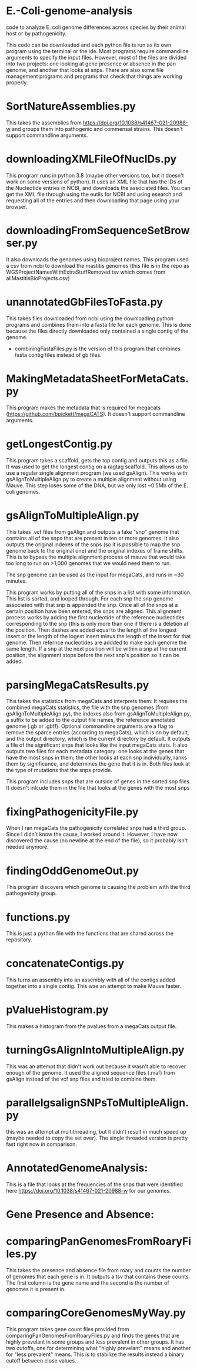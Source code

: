 # E.-Coli-genome-analysis

code to analyze E. coli genome differences across species by their animal host or by pathogenicity.

This code can be downloaded and each python file is run as its own program using the terminal or the ide. Most programs require commandline arguments to specify the input files. However, most of the files are divided into two projects: one looking at gene presence or absence in the pan genome, and another that looks at snps. There are also some file management programs and programs that check that things are working properly.

# SortNatureAssemblies.py
This takes the assemblies from https://doi.org/10.1038/s41467-021-20988-w and groups them into pathogenic and commensal strains. This doesn't support commandline arguments.

# downloadingXMLFileOfNucIDs.py
This program runs in python 3.8 (maybe other versions too, but it doesn't work on some versions of python). It uses an XML file that has the IDs of the Nucleotide entries in NCBI, and downloads the associated files. You can get the XML file through using the eutils for NCBI and using esearch and requesting all of the entries and then downloading that page using your browser.

# downloadingFromSequenceSetBrowser.py
It also downloads the genomes using bioproject names. This program used a csv from ncbi to download the mastitis genomes (this file is in the repo as WGSProjectNamesWithExtraStuffRemoved.tsv which comes from allMastitisBioProjects.csv)

# unannotatedGbFilesToFasta.py
This takes files downloaded from ncbi using the downloading python programs and combines them into a fasta file for each genome. This is done because the files directly downloaded only contained a single contig of the genome.
  - combiningFastaFiles.py is the version of this program that combines fasta contig files instead of gb files.

# MakingMetadataSheetForMetaCats.py
This program makes the metadata that is required for megacats (https://github.com/bpickett/megaCATS). It doesn't support commandline arguments.

# getLongestContig.py
This program takes a scaffold, gets the top contig and outputs this as a file. It was used to get the longest contig on a ragtag scaffold. This allows us to use a regular single alignment program (we used gsAlign). This works with gsAlignToMultipleAlign.py to create a multiple alignment without using Mauve. This step loses some of the DNA, but we only lost ~0.5Mb of the E. coli genomes.

# gsAlignToMultipleAlign.py
This takes .vcf files from gsAlign and outputs a fake "snp" genome that contains all of the snps that are present in ten or more genomes. It also outputs the original indexes of the snps (so it is possible to map the snp genome back to the original one) and the original indexes of frame shifts. This is to bypass the multiple alignment process of mauve that would take too long to run on >1,000 genomes that we would need them to run.

The snp genome can be used as the input for megaCats, and runs in ~30 minutes.

This program works by putting all of the snps in a list with some information. This list is sorted, and looped through. For each snp the snp genome associated with that snp is appended the snp. Once all of the snps at a certain position have been entered, the snps are aligned. This alignment process works by adding the first nucleotide of the reference nucleotides corresponding to the snp (this is only more than one if there is a deletion at the position. Then dashes are added equal to the length of the longest insert or the length of the logest insert minus the length of the insert for that genome. Then refernce nucleotides are addded to make each genome the same length. If a snp at the next position will be within a snp at the current position, the alignment stops before the next snp's position so it can be added.


# parsingMegaCatsResults.py
This takes the statistics from megaCats and interprets them: It requires the combined megaCats statistics, the file with the snp genomes (from gsAlignToMultipleAlign.py), the indexes also from gsAlignToMultipleAlign.py, a suffix to be added to the output file names, the reference annotated genome (.gb or .gbff). Optional commandline arguments are a flag to remove the sparce entries (according to megaCats), which is on by default, and the output directory, which is the current directory by default. It outputs a file of the significant snps that looks like the input megaCats stats. It also outputs two files for each metadata category: one looks at the genes that have the most snps in them; the other looks at each snp individually, ranks them by significance, and determines the gene that it is in. Both files look at the type of mutations that the snps provide.

This program includes snps that are outside of genes in the sorted snp files. It doesn't inlcude them in the file that looks at the genes with the most snps

# fixingPathogenicityFile.py
When I ran megaCats the pathogenicity correlated snps had a third group. Since I didn't know the cause, I worked around it. However, I have now discovered the cause (no newline at the end of the file), so it probably isn't needed anymore.

# findingOddGenomeOut.py
This program discovers which genome is causing the problem with the third pathogenicity group.

# functions.py
This is just a python file with the functions that are shared across the repository.

# concatenateContigs.py
This turns an assembly into an assembly with all of the contigs added together into a single contig. This was an attempt to make Mauve faster.

# pValueHistogram.py
This makes a histogram from the pvalues from a megaCats output file.

# turningGsAlignIntoMultipleAlign.py
This was an attempt that didn't work out because it wasn't able to recover enough of the genome. It used the aligned sequence files (.maf) from gsAlign instead of the vcf snp files and tried to combine them.

# parallelgsalignSNPsToMultipleAlign.py
this was an attempt at multithreading, but it didn't result in much speed up (maybe needed to copy the set over). The single threaded version is pretty fast right now in comparison.

# AnnotatedGenomeAnalysis:
This is a file that looks at the frequencies of the snps that were identified here https://doi.org/10.1038/s41467-021-20988-w for our genomes. 

# Gene Presence and Absence:

# comparingPanGenomesFromRoaryFiles.py
This takes the presence and absence file from roary and counts the number of genomes that each gene is in. It outputs a tsv that contains these counts. The first column is the gene name and the second is the number of genomes it is present in.

# comparingCoreGenomesMyWay.py
This program takes gene count files provided from comparingPanGenomesFromRoaryFiles.py and finds the genes that are highly prevelant in some groups and less prevalent in other groups. It has two cutoffs, one for determining what "highly prevelant" means and another for "less prevalent" means. This is to stabilize the results instead a binary cutoff between close values.
